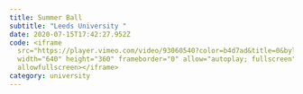 ```yaml
---
title: Summer Ball
subtitle: "Leeds University "
date: 2020-07-15T17:42:27.952Z
code: <iframe
  src="https://player.vimeo.com/video/93060540?color=b4d7ad&title=0&byline=0&portrait=0"
  width="640" height="360" frameborder="0" allow="autoplay; fullscreen"
  allowfullscreen></iframe>
category: university
---
```

